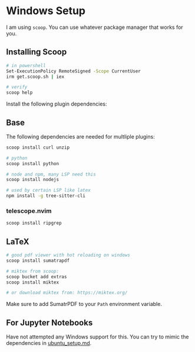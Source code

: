 # Windows Setup
I am using `scoop`. You can use whatever package manager that works for you.

## Installing Scoop
```bash
# in powershell
Set-ExecutionPolicy RemoteSigned -Scope CurrentUser
irm get.scoop.sh | iex

# verify
scoop help
```

Install the following plugin dependencies:

## Base
The following dependencies are needed for multliple plugins:
```bash
scoop install curl unzip

# python
scoop install python

# node and npm, many LSP need this
scoop install nodejs

# used by certain LSP like latex
npm install -g tree-sitter-cli
```

### telescope.nvim
```bash
scoop install ripgrep
```

## LaTeX
```bash
# good pdf viewer with hot reloading on windows
scoop install sumatrapdf

# miktex from scoop:
scoop bucket add extras
scoop install miktex

# or download miktex from: https://miktex.org/
```

Make sure to add SumatrPDF to your `Path` environment variable.

## For Jupyter Notebooks
Have not attempted any Windows support for this. You can try to mimic the dependencies in [ubuntu_setup.md](ubuntu_setup.md).
